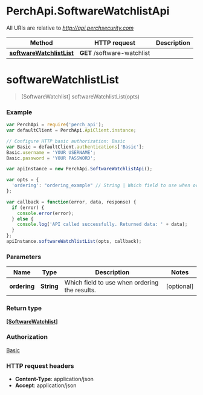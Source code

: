 # PerchApi.SoftwareWatchlistApi

All URIs are relative to *http://api.perchsecurity.com*

Method | HTTP request | Description
------------- | ------------- | -------------
[**softwareWatchlistList**](SoftwareWatchlistApi.md#softwareWatchlistList) | **GET** /software-watchlist | 


<a name="softwareWatchlistList"></a>
# **softwareWatchlistList**
> [SoftwareWatchlist] softwareWatchlistList(opts)





### Example
```javascript
var PerchApi = require('perch_api');
var defaultClient = PerchApi.ApiClient.instance;

// Configure HTTP basic authorization: Basic
var Basic = defaultClient.authentications['Basic'];
Basic.username = 'YOUR USERNAME';
Basic.password = 'YOUR PASSWORD';

var apiInstance = new PerchApi.SoftwareWatchlistApi();

var opts = { 
  'ordering': "ordering_example" // String | Which field to use when ordering the results.
};

var callback = function(error, data, response) {
  if (error) {
    console.error(error);
  } else {
    console.log('API called successfully. Returned data: ' + data);
  }
};
apiInstance.softwareWatchlistList(opts, callback);
```

### Parameters

Name | Type | Description  | Notes
------------- | ------------- | ------------- | -------------
 **ordering** | **String**| Which field to use when ordering the results. | [optional] 

### Return type

[**[SoftwareWatchlist]**](SoftwareWatchlist.md)

### Authorization

[Basic](../README.md#Basic)

### HTTP request headers

 - **Content-Type**: application/json
 - **Accept**: application/json

